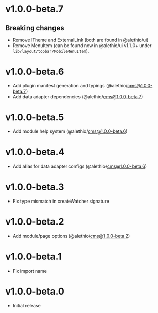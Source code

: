 # v1.0.0-beta.7

## Breaking changes

- Remove ITheme and ExternalLink (both are found in @alethio/ui)
- Remove MenuItem (can be found now in @alethio/ui v1.1.0+ under `lib/layout/topbar/MobileMenuItem`).

# v1.0.0-beta.6

- Add plugin manifest generation and typings (@alethio/cms@1.0.0-beta.7)
- Add data adapter dependencies (@alethio/cms@1.0.0-beta.7)

# v1.0.0-beta.5

- Add module help system (@alethio/cms@1.0.0-beta.6)

# v1.0.0-beta.4

- Add alias for data adapter configs (@alethio/cms@1.0.0-beta.6)

# v1.0.0-beta.3

- Fix type mismatch in createWatcher signature

# v1.0.0-beta.2

- Add module/page options (@alethio/cms@1.0.0-beta.2)

# v1.0.0-beta.1

- Fix import name

# v1.0.0-beta.0

- Initial release
